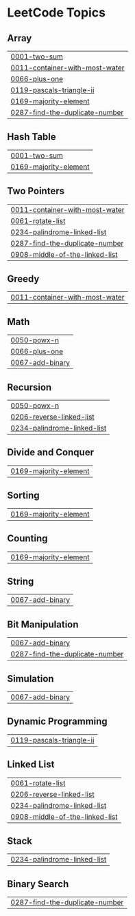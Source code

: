 <!---LeetCode Topics Start-->
# LeetCode Topics
## Array
|  |
| ------- |
| [0001-two-sum](https://github.com/UJJWAL-RAJPOOT/LEETCODE_CPP/tree/master/0001-two-sum) |
| [0011-container-with-most-water](https://github.com/UJJWAL-RAJPOOT/LEETCODE_CPP/tree/master/0011-container-with-most-water) |
| [0066-plus-one](https://github.com/UJJWAL-RAJPOOT/LEETCODE_CPP/tree/master/0066-plus-one) |
| [0119-pascals-triangle-ii](https://github.com/UJJWAL-RAJPOOT/LEETCODE_CPP/tree/master/0119-pascals-triangle-ii) |
| [0169-majority-element](https://github.com/UJJWAL-RAJPOOT/LEETCODE_CPP/tree/master/0169-majority-element) |
| [0287-find-the-duplicate-number](https://github.com/UJJWAL-RAJPOOT/LEETCODE_CPP/tree/master/0287-find-the-duplicate-number) |
## Hash Table
|  |
| ------- |
| [0001-two-sum](https://github.com/UJJWAL-RAJPOOT/LEETCODE_CPP/tree/master/0001-two-sum) |
| [0169-majority-element](https://github.com/UJJWAL-RAJPOOT/LEETCODE_CPP/tree/master/0169-majority-element) |
## Two Pointers
|  |
| ------- |
| [0011-container-with-most-water](https://github.com/UJJWAL-RAJPOOT/LEETCODE_CPP/tree/master/0011-container-with-most-water) |
| [0061-rotate-list](https://github.com/UJJWAL-RAJPOOT/LEETCODE_CPP/tree/master/0061-rotate-list) |
| [0234-palindrome-linked-list](https://github.com/UJJWAL-RAJPOOT/LEETCODE_CPP/tree/master/0234-palindrome-linked-list) |
| [0287-find-the-duplicate-number](https://github.com/UJJWAL-RAJPOOT/LEETCODE_CPP/tree/master/0287-find-the-duplicate-number) |
| [0908-middle-of-the-linked-list](https://github.com/UJJWAL-RAJPOOT/LEETCODE_CPP/tree/master/0908-middle-of-the-linked-list) |
## Greedy
|  |
| ------- |
| [0011-container-with-most-water](https://github.com/UJJWAL-RAJPOOT/LEETCODE_CPP/tree/master/0011-container-with-most-water) |
## Math
|  |
| ------- |
| [0050-powx-n](https://github.com/UJJWAL-RAJPOOT/LEETCODE_CPP/tree/master/0050-powx-n) |
| [0066-plus-one](https://github.com/UJJWAL-RAJPOOT/LEETCODE_CPP/tree/master/0066-plus-one) |
| [0067-add-binary](https://github.com/UJJWAL-RAJPOOT/LEETCODE_CPP/tree/master/0067-add-binary) |
## Recursion
|  |
| ------- |
| [0050-powx-n](https://github.com/UJJWAL-RAJPOOT/LEETCODE_CPP/tree/master/0050-powx-n) |
| [0206-reverse-linked-list](https://github.com/UJJWAL-RAJPOOT/LEETCODE_CPP/tree/master/0206-reverse-linked-list) |
| [0234-palindrome-linked-list](https://github.com/UJJWAL-RAJPOOT/LEETCODE_CPP/tree/master/0234-palindrome-linked-list) |
## Divide and Conquer
|  |
| ------- |
| [0169-majority-element](https://github.com/UJJWAL-RAJPOOT/LEETCODE_CPP/tree/master/0169-majority-element) |
## Sorting
|  |
| ------- |
| [0169-majority-element](https://github.com/UJJWAL-RAJPOOT/LEETCODE_CPP/tree/master/0169-majority-element) |
## Counting
|  |
| ------- |
| [0169-majority-element](https://github.com/UJJWAL-RAJPOOT/LEETCODE_CPP/tree/master/0169-majority-element) |
## String
|  |
| ------- |
| [0067-add-binary](https://github.com/UJJWAL-RAJPOOT/LEETCODE_CPP/tree/master/0067-add-binary) |
## Bit Manipulation
|  |
| ------- |
| [0067-add-binary](https://github.com/UJJWAL-RAJPOOT/LEETCODE_CPP/tree/master/0067-add-binary) |
| [0287-find-the-duplicate-number](https://github.com/UJJWAL-RAJPOOT/LEETCODE_CPP/tree/master/0287-find-the-duplicate-number) |
## Simulation
|  |
| ------- |
| [0067-add-binary](https://github.com/UJJWAL-RAJPOOT/LEETCODE_CPP/tree/master/0067-add-binary) |
## Dynamic Programming
|  |
| ------- |
| [0119-pascals-triangle-ii](https://github.com/UJJWAL-RAJPOOT/LEETCODE_CPP/tree/master/0119-pascals-triangle-ii) |
## Linked List
|  |
| ------- |
| [0061-rotate-list](https://github.com/UJJWAL-RAJPOOT/LEETCODE_CPP/tree/master/0061-rotate-list) |
| [0206-reverse-linked-list](https://github.com/UJJWAL-RAJPOOT/LEETCODE_CPP/tree/master/0206-reverse-linked-list) |
| [0234-palindrome-linked-list](https://github.com/UJJWAL-RAJPOOT/LEETCODE_CPP/tree/master/0234-palindrome-linked-list) |
| [0908-middle-of-the-linked-list](https://github.com/UJJWAL-RAJPOOT/LEETCODE_CPP/tree/master/0908-middle-of-the-linked-list) |
## Stack
|  |
| ------- |
| [0234-palindrome-linked-list](https://github.com/UJJWAL-RAJPOOT/LEETCODE_CPP/tree/master/0234-palindrome-linked-list) |
## Binary Search
|  |
| ------- |
| [0287-find-the-duplicate-number](https://github.com/UJJWAL-RAJPOOT/LEETCODE_CPP/tree/master/0287-find-the-duplicate-number) |
<!---LeetCode Topics End-->
